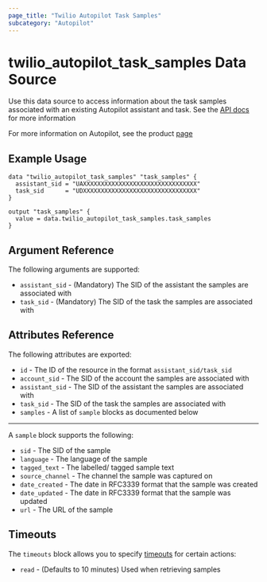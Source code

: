 ```yaml
---
page_title: "Twilio Autopilot Task Samples"
subcategory: "Autopilot"
---
```


# twilio_autopilot_task_samples Data Source

Use this data source to access information about the task samples associated with an existing Autopilot assistant and task. See the [API docs](https://www.twilio.com/docs/autopilot/api/task-sample) for more information

For more information on Autopilot, see the product [page](https://www.twilio.com/autopilot)

## Example Usage

```hcl
data "twilio_autopilot_task_samples" "task_samples" {
  assistant_sid = "UAXXXXXXXXXXXXXXXXXXXXXXXXXXXXXXXX"
  task_sid      = "UDXXXXXXXXXXXXXXXXXXXXXXXXXXXXXXXX"
}

output "task_samples" {
  value = data.twilio_autopilot_task_samples.task_samples
}
```

## Argument Reference

The following arguments are supported:

- `assistant_sid` - (Mandatory) The SID of the assistant the samples are associated with
- `task_sid` - (Mandatory) The SID of the task the samples are associated with

## Attributes Reference

The following attributes are exported:

- `id` - The ID of the resource in the format `assistant_sid/task_sid`
- `account_sid` - The SID of the account the samples are associated with
- `assistant_sid` - The SID of the assistant the samples are associated with
- `task_sid` - The SID of the task the samples are associated with
- `samples` - A list of `sample` blocks as documented below

---

A `sample` block supports the following:

- `sid` - The SID of the sample
- `language` - The language of the sample
- `tagged_text` - The labelled/ tagged sample text
- `source_channel` - The channel the sample was captured on
- `date_created` - The date in RFC3339 format that the sample was created
- `date_updated` - The date in RFC3339 format that the sample was updated
- `url` - The URL of the sample

## Timeouts

The `timeouts` block allows you to specify [timeouts](https://www.terraform.io/docs/configuration/resources.html#timeouts) for certain actions:

- `read` - (Defaults to 10 minutes) Used when retrieving samples
